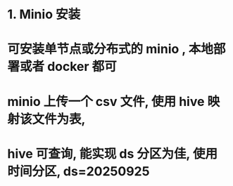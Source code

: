 #  1. Minio 安装
# 可安装单节点或分布式的 minio , 本地部署或者 docker 都可
# minio 上传⼀个 csv ⽂件, 使⽤ hive 映射该⽂件为表, 
# hive 可查询, 能实现 ds 分区为佳, 使⽤时间分区, ds=20250925












